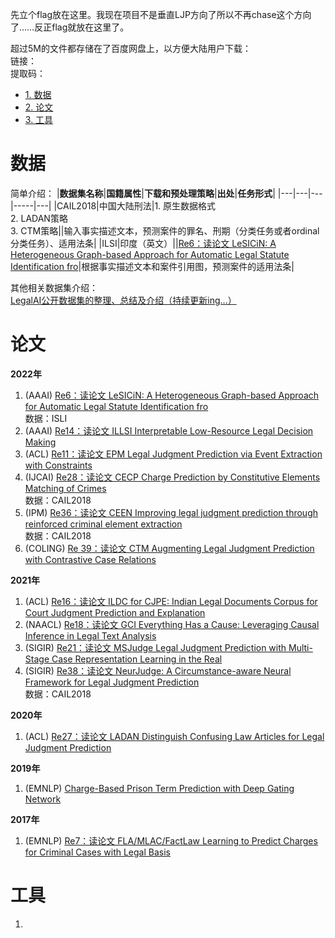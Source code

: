 先立个flag放在这里。我现在项目不是垂直LJP方向了所以不再chase这个方向了……反正flag就放在这里了。

超过5M的文件都存储在了百度网盘上，以方便大陆用户下载：  
链接：  
提取码：

* [1. 数据](#数据)
* [2. 论文](#论文)
* [3. 工具](#工具)

# 数据
简单介绍：
|**数据集名称**|**国籍属性**|**下载和预处理策略**|**出处**|**任务形式**|
|---|---|---|-----|---|
|CAIL2018|中国大陆刑法|1. 原生数据格式<br>2. LADAN策略<br>3. CTM策略||输入事实描述文本，预测案件的罪名、刑期（分类任务或者ordinal分类任务）、适用法条|
|ILSI|印度（英文）||[Re6：读论文 LeSICiN: A Heterogeneous Graph-based Approach for Automatic Legal Statute Identification fro](https://blog.csdn.net/PolarisRisingWar/article/details/125192379)|根据事实描述文本和案件引用图，预测案件的适用法条|

其他相关数据集介绍：  
[LegalAI公开数据集的整理、总结及介绍（持续更新ing…）](https://blog.csdn.net/PolarisRisingWar/article/details/126058246)

# 论文
**2022年**  
1. (AAAI) [Re6：读论文 LeSICiN: A Heterogeneous Graph-based Approach for Automatic Legal Statute Identification fro](https://blog.csdn.net/PolarisRisingWar/article/details/125192379)  
数据：ISLI
2. (AAAI) [Re14：读论文 ILLSI Interpretable Low-Resource Legal Decision Making](https://blog.csdn.net/PolarisRisingWar/article/details/126033696)
2. (ACL) [Re11：读论文 EPM Legal Judgment Prediction via Event Extraction with Constraints](https://blog.csdn.net/PolarisRisingWar/article/details/126029464)
3. (IJCAI) [Re28：读论文 CECP Charge Prediction by Constitutive Elements Matching of Crimes](https://blog.csdn.net/PolarisRisingWar/article/details/126484229)  
数据：CAIL2018
4. (IPM) [Re36：读论文 CEEN Improving legal judgment prediction through reinforced criminal element extraction](https://blog.csdn.net/PolarisRisingWar/article/details/127557195)  
数据：CAIL2018
5. (COLING) [Re 39：读论文 CTM Augmenting Legal Judgment Prediction with Contrastive Case Relations](https://blog.csdn.net/PolarisRisingWar/article/details/127515132)

**2021年**  
1. (ACL) [Re16：读论文 ILDC for CJPE: Indian Legal Documents Corpus for Court Judgment Prediction and Explanation](https://blog.csdn.net/PolarisRisingWar/article/details/126037188)
2. (NAACL) [Re18：读论文 GCI Everything Has a Cause: Leveraging Causal Inference in Legal Text Analysis](https://blog.csdn.net/PolarisRisingWar/article/details/126038513)
3. (SIGIR) [Re21：读论文 MSJudge Legal Judgment Prediction with Multi-Stage Case Representation Learning in the Real](https://blog.csdn.net/PolarisRisingWar/article/details/126054985)
4. (SIGIR) [Re38：读论文 NeurJudge: A Circumstance-aware Neural Framework for Legal Judgment Prediction](https://blog.csdn.net/PolarisRisingWar/article/details/128243315)  
数据：CAIL2018


**2020年**  
1. (ACL) [Re27：读论文 LADAN Distinguish Confusing Law Articles for Legal Judgment Prediction](https://blog.csdn.net/PolarisRisingWar/article/details/126472752)

**2019年**
1. (EMNLP) [Charge-Based Prison Term Prediction with Deep Gating Network](https://aclanthology.org/D19-1667/)

**2017年**  
1. (EMNLP) [Re7：读论文 FLA/MLAC/FactLaw Learning to Predict Charges for Criminal Cases with Legal Basis](https://blog.csdn.net/PolarisRisingWar/article/details/125957914)

# 工具
1. 